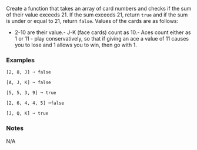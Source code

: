 
Create a function that takes an array of card numbers and checks if the sum of their value exceeds 21. If the sum exceeds 21, return `true` and if the sum is under or equal to 21, return `false`. Values of the cards are as follows:
- 2-10 are their value.- J-K (face cards) count as 10.- Aces count either as 1 or 11 - play conservatively, so that if giving an ace a value of 11 causes you to lose and 1 allows you to win, then go with 1.
### Examples

```
[2, 8, J] ➞ false

[A, J, K] ➞ false

[5, 5, 3, 9] ➞ true

[2, 6, 4, 4, 5] ➞false

[J, Q, K] ➞ true
```

### Notes

N/A
